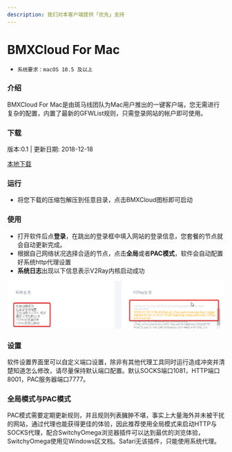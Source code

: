 ```yaml
---
description: 我们对本客户端提供「优先」支持
---
```


# BMXCloud For Mac

* `系统要求：macOS 10.5 及以上`

### 介绍

BMXCloud For Mac是由斑马线团队为Mac用户推出的一键客户端，您无需进行复杂的配置，内置了最新的GFWList规则，只需登录网站的帐户即可使用。

### 下载

版本:0.1 \| 更新日期: 2018-12-18

[本地下载](https://bmxcloud.cc/dl.php?type=d&id=3) 

### 运行

* 将您下载的压缩包解压到任意目录，点击BMXCloud图标即可启动

### 使用

* 打开软件后点**登录**，在跳出的登录框中填入网站的登录信息，您套餐的节点就会自动更新完成。
* 根据自己网络状况选择合适的节点，点击**全局**或者**PAC模式**，软件会自动配置好系统http代理设置
* **系统日志**出现以下信息表示V2Ray内核启动成功

![](../../.gitbook/assets/image%20%286%29.png)

### 设置

软件设置界面里可以自定义端口设置，除非有其他代理工具同时运行造成冲突并清楚知道怎么修改，请尽量保持默认端口配置。默认SOCKS端口1081，HTTP端口8001，PAC服务器端口7777。

### 全局模式与PAC模式

PAC模式需要定期更新规则，并且规则列表臃肿不堪，事实上大量海外并未被干扰的网站，通过代理也能获得更佳的体验，因此推荐使用全局模式来启动HTTP与SOCKS代理，配合SwitchyOmega浏览器插件可以达到最优的浏览体验，SwitchyOmega使用见Windows区文档。Safari无该插件，只能使用系统代理。

